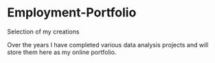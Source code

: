# Employment-Portfolio
Selection of my creations

Over the years I have completed various data analysis projects and will store them here as my online portfolio.
